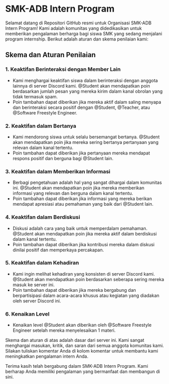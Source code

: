 # SMK-ADB Intern Program

Selamat datang di Repositori GitHub resmi untuk Organisasi SMK-ADB Intern Program! Kami adalah komunitas yang didedikasikan untuk memberikan pengalaman berharga bagi siswa SMK yang sedang menjalani program internship. Berikut adalah aturan dan skema penilaian kami:

## Skema dan Aturan Penilaian

### 1. Keaktifan Berinteraksi dengan Member Lain
- Kami menghargai keaktifan siswa dalam berinteraksi dengan anggota lainnya di server Discord kami. @Student akan mendapatkan poin berdasarkan jumlah pesan yang mereka kirim dalam kanal obrolan yang tidak termasuk spam.
- Poin tambahan dapat diberikan jika mereka aktif dalam saling menyapa dan berinteraksi secara positif dengan @Student, @Teacher, atau @Software Freestyle Engineer.

### 2. Keaktifan dalam Bertanya
- Kami mendorong siswa untuk selalu bersemangat bertanya. @Student akan mendapatkan poin jika mereka sering bertanya pertanyaan yang relevan dalam kanal tertentu.
- Poin tambahan dapat diberikan jika pertanyaan mereka mendapat respons positif dan berguna bagi @Student lain.

### 3. Keaktifan dalam Memberikan Informasi
- Berbagi pengetahuan adalah hal yang sangat dihargai dalam komunitas ini. @Student akan mendapatkan poin jika mereka memberikan informasi yang relevan dan berguna dalam kanal tertentu.
- Poin tambahan dapat diberikan jika informasi yang mereka berikan mendapat apresiasi atau pemahaman yang baik dari @Student lain.

### 4. Keaktifan dalam Berdiskusi
- Diskusi adalah cara yang baik untuk memperdalam pemahaman. @Student akan mendapatkan poin jika mereka aktif dalam berdiskusi dalam kanal tertentu.
- Poin tambahan dapat diberikan jika kontribusi mereka dalam diskusi dinilai positif dan memperkaya percakapan.

### 5. Keaktifan dalam Kehadiran
- Kami ingin melihat kehadiran yang konsisten di server Discord kami. @Student akan mendapatkan poin berdasarkan seberapa sering mereka masuk ke server ini.
- Poin tambahan dapat diberikan jika mereka bergabung dan berpartisipasi dalam acara-acara khusus atau kegiatan yang diadakan oleh server Discord ini.

### 6. Kenaikan Level
- Kenaikan level @Student akan diberikan oleh @Software Freestyle Engineer setelah mereka menyelesaikan 1 materi.

Skema dan aturan di atas adalah dasar dari server ini. Kami sangat menghargai masukan, kritik, dan saran dari semua anggota komunitas kami. Silakan tuliskan komentar Anda di kolom komentar untuk membantu kami meningkatkan pengalaman intern Anda.

Terima kasih telah bergabung dalam SMK-ADB Intern Program. Kami berharap Anda memiliki pengalaman yang bermanfaat dan membangun di sini.
